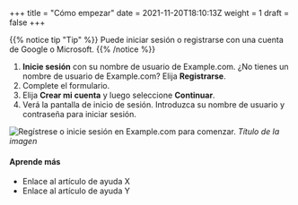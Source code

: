 +++
title = "Cómo empezar"
date = 2021-11-20T18:10:13Z
weight =  1
draft = false
+++

{{% notice tip "Tip" %}}
Puede iniciar sesión o registrarse con una cuenta de Google o Microsoft.
{{% /notice %}}

1. **Inicie sesión** con su nombre de usuario de Example.com. ¿No tienes un nombre de usuario de Example.com? Elija **Registrarse**.
2. Complete el formulario.
3. Elija **Crear mi cuenta** y luego seleccione **Continuar**.
4. Verá la pantalla de inicio de sesión. Introduzca su nombre de usuario y contraseña para iniciar sesión.

![Regístrese o inicie sesión en Example.com para comenzar.](https://placehold.co/600x400)
*Título de la imagen*

#### Aprende más

- Enlace al artículo de ayuda X
- Enlace al artículo de ayuda Y
